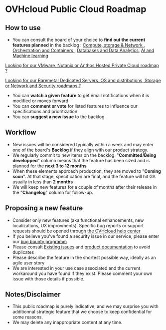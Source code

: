 # OVHcloud Public Cloud Roadmap

## How to use
- You can consult the board of your choice to **find out the current features planned** in the backlog :
[Compute, storage & Network ](https://github.com/ovh/public-cloud-roadmap/projects/3 "Compute, Storage and Network"), [ Orchestration and Containers ](https://github.com/ovh/public-cloud-roadmap/projects/1 "Orchestration and Containers"), 
[Databases and Data Analytics](https://github.com/ovh/public-cloud-roadmap/projects/2 "Databases and Data Analytics board"), [AI and Machine learning](https://github.com/ovh/public-cloud-roadmap/projects/4 "AI and Machine learning board")

[Looking for our VMware, Nutanix or Anthos Hosted Private Cloud roadmap ?](https://github.com/ovh/hosted-private-cloud-roadmap "OVHcloud VMware, Nutanix and Anthos Hosted Private Cloud")

[Looking for our Baremetal Dedicated Servers, OS and distributions, Storage or Network and Security roadmaps ?](https://github.com/ovh/infrastructure-roadmap/projects?type=classic "OVHcloud Infrastructure : Baremetal servers, OSes, Storage, Network and Security")

- You can **watch a given feature** to get email notifications when it is modified or moves forward
- You can **comment or vote** for listed features to influence our specifications and prioritization
- You can **suggest a new issue** to the backlog 

## Workflow
- New issues will be considered typically within a week and may enter one of the board's **Backlog** if they align with our product strategy.
- We regularly commit to new items on the backlog. "**Committed/Being developped**" column means that the feature has been sized and is planned for the **next 3 to 12 months**
- When these elements approach production, they are moved to "**Coming soon**". At that stage, specification are final, and the feature will hit GA usually in less than **2 months**
- We will keep new features for a couple of months after their release in the "**Changelog**" column for follow-up.

## Proposing a new feature
- Consider only new features (aka functional enhancements, new localizations, UX improvments). Specific bug reports or support requests should be opened through  [the OVHcloud help center](https://help.ovhcloud.com/en-ie/ "the OVHcloud help center")
- If you believe you've found a security issue in our service, please enter our [bug bounty programm ](https://yeswehack.com/programs/ovh#rules "bug bounty programm ")
- Please consult [Existing issues](https://github.com/ovh/public-cloud-roadmap/issues "Existing issues") and [product documentation](https://docs.ovh.com/gb/en/ "product documentation") to avoid duplicates
- Please describe the feature in the shortest possible way, ideally as an agile user story
- We are interested in your use case associated and the current workaround you have found if they exist. Please comment your own issue with those details if possible. 

## Notes/Disclaimer
- This public roadmap is purely indicative, and we may surprise you with additionnal strategic feature that we choose to keep confidential for some reasons.
- We may delete any inappropriate content at any time.
